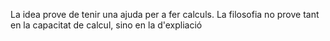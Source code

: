 La idea prove de tenir una ajuda per a fer calculs.</b>
La filosofia no prove tant en la capacitat de calcul, sino en la d'expliació
